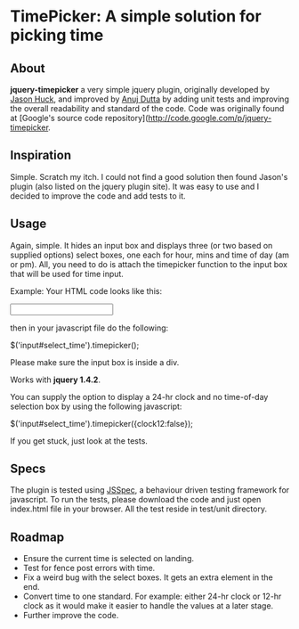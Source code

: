 TimePicker: A simple solution for picking time
==============================================

About
-----

**jquery-timepicker** a very simple jquery plugin, originally developed by [Jason Huck](http://www.corefive.com/), and improved by [Anuj Dutta](http://www.andhapp.com/blog) by adding unit tests and improving the overall readability and standard of the code. Code was originally found at [Google's source code repository](http://code.google.com/p/jquery-timepicker. 


Inspiration
-----------
Simple. Scratch my itch. I could not find a good solution then found Jason's plugin (also listed on the jquery plugin site). It was easy to use and I decided to improve the code and add tests to it.


Usage
-----
Again, simple. It hides an input box and displays three (or two based on supplied options) select boxes, one each for hour, mins and time of day (am or pm). All, you need to do is attach the timepicker function to the input box that will be used for time input.

Example: Your HTML code looks like this:

  <div id="timeContainer">
    <input type="text" id="select_time" value="">
  </div>
  
then in your javascript file do the following:

  $('input#select_time').timepicker();
  
Please make sure the input box is inside a div.

Works with **jquery 1.4.2**.

You can supply the option to display a 24-hr clock and no time-of-day selection box by using the following javascript:

  $('input#select_time').timepicker({clock12:false});

If you get stuck, just look at the tests. 

Specs
-----
The plugin is tested using [JSSpec](http://jania.pe.kr/aw/moin.cgi/JSSpec), a behaviour driven testing framework for javascript. To run the tests, please download the code and just open index.html file in your browser. All the test reside in test/unit directory.

Roadmap
-------
* Ensure the current time is selected on landing.
* Test for fence post errors with time.
* Fix a weird bug with the select boxes. It gets an extra element in the end.
* Convert time to one standard. For example: either 24-hr clock or 12-hr clock as it would make it easier to handle the values at a later stage.
* Further improve the code.

